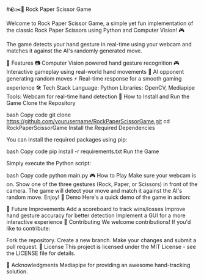 #🪨✂️📄 Rock Paper Scissor Game

Welcome to Rock Paper Scissor Game, a simple yet fun implementation of the classic Rock Paper Scissors using Python and Computer Vision! 🎮

The game detects your hand gesture in real-time using your webcam and matches it against the AI's randomly generated move.

🌟 Features
📷 Computer Vision powered hand gesture recognition
🎮 Interactive gameplay using real-world hand movements
🧠 AI opponent generating random moves
⚡ Real-time response for a smooth gaming experience
🛠️ Tech Stack
Language: Python
Libraries: OpenCV, Mediapipe
Tools: Webcam for real-time hand detection
🚀 How to Install and Run the Game
Clone the Repository

bash
Copy code
git clone https://github.com/yourusername/RockPaperScissorGame.git
cd RockPaperScissorGame
Install the Required Dependencies

You can install the required packages using pip:

bash
Copy code
pip install -r requirements.txt
Run the Game

Simply execute the Python script:

bash
Copy code
python main.py
🎮 How to Play
Make sure your webcam is on.
Show one of the three gestures (Rock, Paper, or Scissors) in front of the camera.
The game will detect your move and match it against the AI's random move.
Enjoy!
📸 Demo
Here's a quick demo of the game in action:



🔮 Future Improvements
Add a scoreboard to track wins/losses
Improve hand gesture accuracy for better detection
Implement a GUI for a more interactive experience
🤝 Contributing
We welcome contributions! If you'd like to contribute:

Fork the repository.
Create a new branch.
Make your changes and submit a pull request.
📜 License
This project is licensed under the MIT License - see the LICENSE file for details.

👏 Acknowledgments
Mediapipe for providing an awesome hand-tracking solution.

